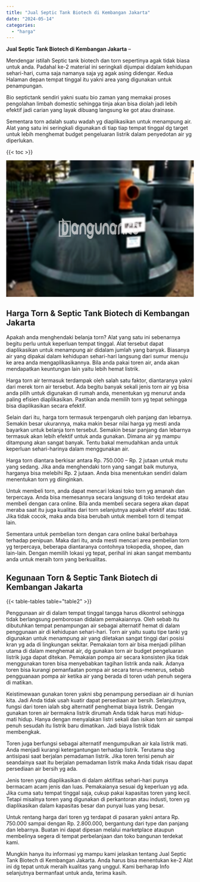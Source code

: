 ```yaml
---
title: "Jual Septic Tank Biotech di Kembangan Jakarta"
date: "2024-05-14"
categories: 
  - "harga"
---
```


**Jual Septic Tank Biotech di Kembangan Jakarta** –

Mendengar istilah Septic tank biotech dan torn sepertinya agak tidak biasa untuk anda. Padahal ke-2 material ini seringkali dijumpai didalam kehidupan sehari-hari, cuma saja namanya saja yg agak asing didengar. Kedua Halaman depan tempat tinggal itu yakni area yang digunakan untuk penampungan.

Bio septictank sendiri yakni suatu bio zaman yang memakai proses pengolahan limbah domestic sehingga tinja akan bisa diolah jadi lebih efektif jadi carian yang layak dibuang langsung ke got atau drainase.

Sementara torn adalah suatu wadah yg diaplikasikan untuk menampung air. Alat yang satu ini seringkali digunakan di tiap tiap tempat tinggal dg target untuk lebih menghemat budget pengeluaran listrik dalam penyedotan air yg diperlukan.

{{< toc >}}

![Jual Septic Tank Biotech di Kembangan Jakarta](/images/jual-bio-septictank-47.png)

## Harga Torn & Septic Tank Biotech di Kembangan Jakarta

Apakah anda menghendaki belanja torn? Alat yang satu ini sebenarnya begitu perlu untuk keperluan tempat tinggal. Alat tersebut dapat diaplikasikan untuk menampung air didalam jumlah yang banyak. Biasanya air yang dipakai dalam kehidupan sehari-hari langsung dari sumur menuju ke area anda mengaplikasikannya. Bila anda pakai toren air, anda akan mendapatkan keuntungan lain yaitu lebih hemat listrik.

Harga torn air termasuk terdampak oleh salah satu faktor, diantaranya yakni dari merek torn air tersebut. Ada begitu banyak sekali jenis torn air yg bisa anda pilih untuk digunakan di rumah anda, menentukan yg menurut anda paling efisien diaplikasikan. Pastikan anda memilih torn yg tepat sehingga bisa diaplikasikan secara efektif.

Selain dari itu, harga torn termasuk terpengaruh oleh panjang dan lebarnya. Semakin besar ukurannya, maka makin besar nilai harga yg mesti anda bayarkan untuk belanja torn tersebut. Semakin besar panjang dan lebarnya termasuk akan lebih efektif untuk anda gunakan. Dimana air yg mampu ditampung akan sangat banyak. Tentu bakal memudahkan anda untuk keperluan sehari-harinya dalam menggunakan air.

Harga torn diantara berkisar antara Rp. 750.000 – Rp. 2 jutaan untuk mutu yang sedang. Jika anda menghendaki torn yang sangat baik mutunya, harganya bisa melebihi Rp. 2 jutaan. Anda bisa menentukan sendiri dalam menentukan torn yg diinginkan.

Untuk membeli torn, anda dapat mencari lokasi toko torn yg amanah dan terpercaya. Anda bisa memesannya secara langsung di toko terdekat atau membeli dengan cara online. Bila anda membeli secara segera akan dapat meraba saat itu juga kualitas dari torn selanjutnya apakah efektif atau tidak. Jika tidak cocok, maka anda bisa berubah untuk membeli torn di tempat lain.

Sementara untuk pembelian torn dengan cara online bakal berbahaya terhadap penipuan. Maka dari itu, anda mesti mencari area pembelian torn yg terpercaya, beberapa diantaranya contohnya tokopedia, shopee, dan lain-lain. Dengan memilih lokasi yg tepat, perihal ini akan sangat membantu anda untuk meraih torn yang berkualitas.

## Kegunaan Torn & Septic Tank Biotech di Kembangan Jakarta

{{< table-tables table="table2" >}}

Penggunaan air di dalam tempat tinggal tangga harus dikontrol sehingga tidak berlangsung pemborosan didalam pemakaiannya. Oleh sebab itu dibutuhkan tempat penampungan air sebagai alternatif hemat di dalam penggunaan air di kehidupan sehari-hari. Torn air yaitu suatu tipe tanki yg digunakan untuk menampung air yang diletakan sangat tinggi dari posisi kran yg ada di lingkungan sekitar. Pemakaian torn air bisa menjadi pilihan utama di dalam menghemat air, dg gunakan torn air budget pengeluaran listrik juga dapat ditekan. Pemakaian pompa air secara konsisten jika tidak menggunakan toren bisa menyebabkan tagihan listrik anda naik. Adanya toren bisa kurangi pemanfaatan pompa air secara terus-menerus, sebab pengguanaan pompa air ketika air yang berada di toren udah penuh segera di matikan.

Keistimewaan gunakan toren yakni sbg penampung persediaan air di hunian kita. Jadi Anda tidak usah kuatir dapat persediaan air bersih. Selanjutnya, fungsi dari toren ialah sbg alternatif penghemat biaya listrik. Dengan gunakan toren air bermakna listrik dirumah Anda tidak harus mati hidup-mati hidup. Hanya dengan menyalakan listri sekali dan isikan torn air sampai penuh sesudah itu listrik baru dimatikan. Jadi biaya listrik tidak membengkak.

Toren juga berfungsi sebagai alternatif mengumpulkan air kala listrik mati. Anda menjadi kurangi ketergantungan terhadap listrik. Terutama sbg antisipasi saat berjalan pemadaman listrik. Jika toren terisi penuh air seandainya saat itu berjalan pemadaman listrik maka Anda tidak risau dapat persediaan air bersih yg ada.

Jenis toren yang diaplikasikan di dalam aktifitas sehari-hari punya bermacam acam jenis dan luas. Pemakaianya sesuai dg keperluan yg ada. Jika cuma satu tempat tinggal saja, cukup pakai kapasitas toren yang kecil. Tetapi misalnya toren yang digunakan di perkantoran atau industi, toren yg diaplikasikan dalam kapasitas besar dan punyai luas yang besar.

Untuk rentang harga dari toren yg terdapat di pasaran yakni antara Rp. 750.000 sampai dengan Rp. 2.800.000, bergantung dari type dan panjang dan lebarnya. Buatan ini dapat dipesan melalui marketplace ataupun membelinya segera di tempat perbelanjaan dan toko bangunan terdekat kami.

Mungkin hanya itu informasi yg mampu kami jelaskan tentang Jual Septic Tank Biotech di Kembangan Jakarta. Anda harus bisa menentukan ke-2 Alat ini dg tepat untuk meraih kualitas yang unggul. Kami berharap Info selanjutnya bermanfaat untuk anda, terima kasih.
